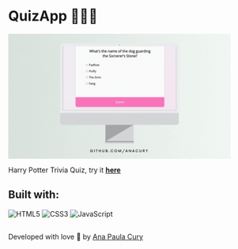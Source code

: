# QuizApp 🧙🏻‍♀️

<img align="center" src="/img/quiz.gif" width="450" />

Harry Potter Trivia Quiz, try it **[here](https://anacury.github.io/QuizApp/)**

## Built with:

![HTML5](https://img.shields.io/badge/HTML5-E34F26?style=for-the-badge&logo=html5&logoColor=white)
![CSS3](https://img.shields.io/badge/CSS3-1572B6?style=for-the-badge&logo=css3&logoColor=white)
![JavaScript](https://img.shields.io/badge/JavaScript-F7DF1E?style=for-the-badge&logo=javascript&logoColor=black)


##
Developed with love 💛 by [Ana Paula Cury](https://github.com/anacury/)
